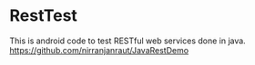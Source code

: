 # RestTest
This is android code to test RESTful web services done in java. https://github.com/nirranjanraut/JavaRestDemo
